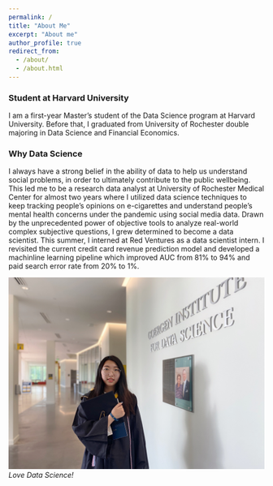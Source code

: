 ```yaml
---
permalink: /
title: "About Me"
excerpt: "About me"
author_profile: true
redirect_from: 
  - /about/
  - /about.html
---
```


### Student at Harvard University

I am a first-year Master’s student of the Data Science program at Harvard University. Before that, I graduated from University of Rochester double majoring in Data Science and Financial Economics. 

### Why Data Science

I always have a strong belief in the ability of data to help us understand social problems, in order to ultimately contribute to the public wellbeing. This led me to be a research data analyst at University of Rochester Medical Center for almost two years where I utilized data science techniques to keep tracking people’s opinions on e-cigarettes and understand people’s mental health concerns under the pandemic using social media data. Drawn by the unprecedented power of objective tools to analyze real-world complex subjective questions, I grew determined to become a data scientist. This summer, I interned at Red Ventures as a data scientist intern. I revisited the current credit card revenue prediction model and developed a machinline learning pipeline which improved AUC from 81% to 94% and paid search error rate from 20% to 1%.  

![](/images/photo.JPG)
*Love Data Science!*
